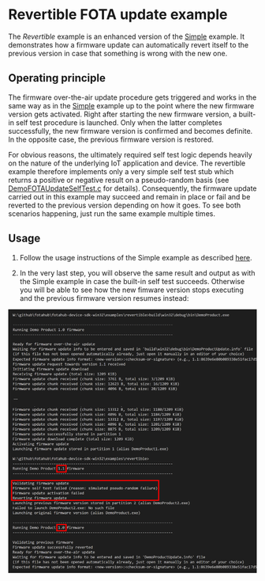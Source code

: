 # Revertible FOTA update example

The *Revertible* example is an enhanced version of the [Simple](simple.md) example. It demonstrates how a firmware update can automatically revert itself to the previous version in case that something is wrong with the new one.

## Operating principle

The firmware over-the-air update procedure gets triggered and works in the same way as in the [Simple](simple.md) example up to the point where the new firmware version gets activated. Right after starting the new firmware version, a built-in self test procedure is launched. Only when the latter completes successfully, the new firmware version is confirmed and becomes definite. In the opposite case, the previous firmware version is restored.

For obvious reasons, the ultimately required self test logic depends heavily on the nature of the underlying IoT application and device. The revertible example therefore implements only a very simple self test stub which returns a positive or negative result on a pseudo-random basis (see [DemoFOTAUpdateSelfTest.c](../../examples/revertible/DemoFOTAUpdateSelfTest.c) for details). Consequently, the firmware update carried out in this example may succeed and remain in place or fail and be reverted to the previous version depending on how it goes. To see both scenarios happening, just run the same example multiple times.

## Usage

1. Follow the usage instructions of the Simple example as described [here](simple.md).

2. In the very last step, you will observe the same result and output as with the Simple example in case the built-in self test succeeds. Otherwise you will be able to see how the new fimware version stops executing and the previous firmware version resumes instead:

![](revertible-1.png "Reversion to previous firmware version") 
